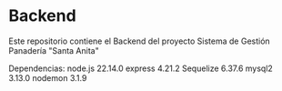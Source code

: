 # Backend
Este repositorio contiene el Backend del proyecto Sistema de Gestión Panadería "Santa Anita"

Dependencias:
node.js 22.14.0
express 4.21.2
Sequelize 6.37.6
mysql2 3.13.0
nodemon 3.1.9
